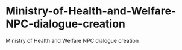 # Ministry-of-Health-and-Welfare-NPC-dialogue-creation
Ministry of Health and Welfare NPC dialogue creation
